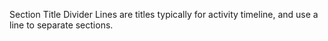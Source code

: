 Section Title Divider Lines are titles typically for activity timeline, and use a line to separate sections.
